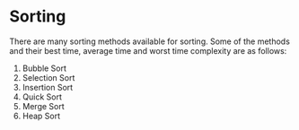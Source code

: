 # Sorting 
There are many sorting methods available for sorting. Some of the methods and their best time, average time and worst time complexity are as follows:

1.  Bubble Sort
2.  Selection Sort
3.  Insertion Sort
5.  Quick Sort
6.  Merge Sort
7.  Heap Sort
